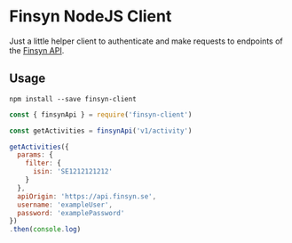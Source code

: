 # Finsyn NodeJS Client

Just a little helper client to authenticate and make requests to endpoints of the [Finsyn API](https://docs.finsyn.se/api/overview).

## Usage
```
npm install --save finsyn-client
```

```JavaScript
const { finsynApi } = require('finsyn-client')

const getActivities = finsynApi('v1/activity')

getActivities({
  params: {
    filter: {
      isin: 'SE1212121212'
    }
  },
  apiOrigin: 'https://api.finsyn.se',
  username: 'exampleUser',
  password: 'examplePassword'
})
.then(console.log)
```
